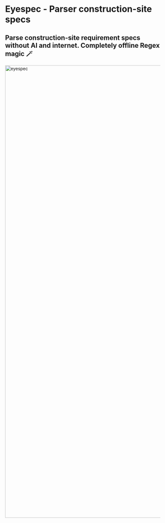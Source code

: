 # Eyespec - Parser construction-site specs

## Parse construction-site requirement specs without AI and internet. Completely offline Regex magic 🪄

<img width="1470" alt="eyespec" src="https://github.com/amandesai01/eyespec/assets/39585600/389a9377-d284-4d29-acc5-9a4858eee13d">
